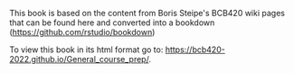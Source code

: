 This book is based on the content from Boris Steipe's BCB420 wiki pages that can be found here and converted into a bookdown (https://github.com/rstudio/bookdown)

To view this book in its html format go to: https://bcb420-2022.github.io/General_course_prep/.
